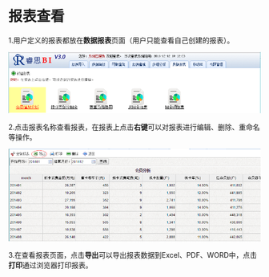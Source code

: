 # 报表查看

1.用户定义的报表都放在**数据报表**页面（用户只能查看自己创建的报表）。

![](/assets/import68.png)

2.点击报表名称查看报表，在报表上点击**右键**可以对报表进行编辑、删除、重命名等操作。

![](/assets/import69.png)

3.在查看报表页面，点击**导出**可以导出报表数据到Excel、PDF、WORD中，点击**打印**通过浏览器打印报表。

